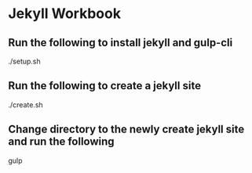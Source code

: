 # Jekyll Workbook

## Run the following to install jekyll and gulp-cli
./setup.sh

## Run the following to create a jekyll site
./create.sh

## Change directory to the newly create jekyll site and run the following
gulp